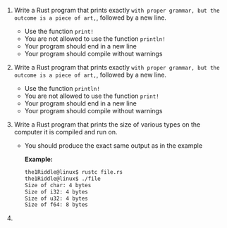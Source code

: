 1. Write a Rust program that prints exactly `with proper grammar, but the outcome is a piece of art,`, followed by a new line.

    - Use the function `print!`
    - You are not allowed to use the function `println!`
    - Your program should end in a new line
    - Your program should compile without warnings

2. Write a Rust program that prints exactly `with proper grammar, but the outcome is a piece of art,`, followed by a new line.

    - Use the function `println!`
    - You are not allowed to use the function `print!`
    - Your program should end in a new line
    - Your program should compile without warnings

3. Write a Rust program that prints the size of various types on the computer it is compiled and run on.

    - You should produce the exact same output as in the example
  
      **Example:**
      ```sh
      the1Riddle@linux$ rustc file.rs
      the1Riddle@linux$ ./file
      Size of char: 4 bytes
      Size of i32: 4 bytes
      Size of u32: 4 bytes
      Size of f64: 8 bytes
      ```

4. 
